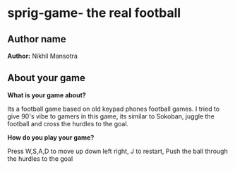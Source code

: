 # sprig-game- the real football

## Author name

**Author:** Nikhil Mansotra

<!-- A name or nickname that you want to appear as the author of the game -->

## About your game

**What is your game about?**

Its a football game based on old keypad phones football games. I tried to  give 90's vibe to gamers in this game, its similar to Sokoban, juggle the football and cross the hurdles to the goal.

<!-- Example: Pushing boxes to the goal. (from [Sokoban Plus](https://sprig.hackclub.com/gallery/sokoban_plus)) -->

**How do you play your game?**

Press W,S,A,D to move up down left right, J to restart, Push the ball through the hurdles to the goal 
<!-- Example: Press WASD to move, J to restart and K to toggle trails, Get A boxes (cyan) to A goals (green), Get B boxes (magenta) to B goals (red), Get normal boxes (gray) to either goal. (from [Sokoban plus](https://sprig.hackclub.com/gallery/sokoban_plus)) -->
